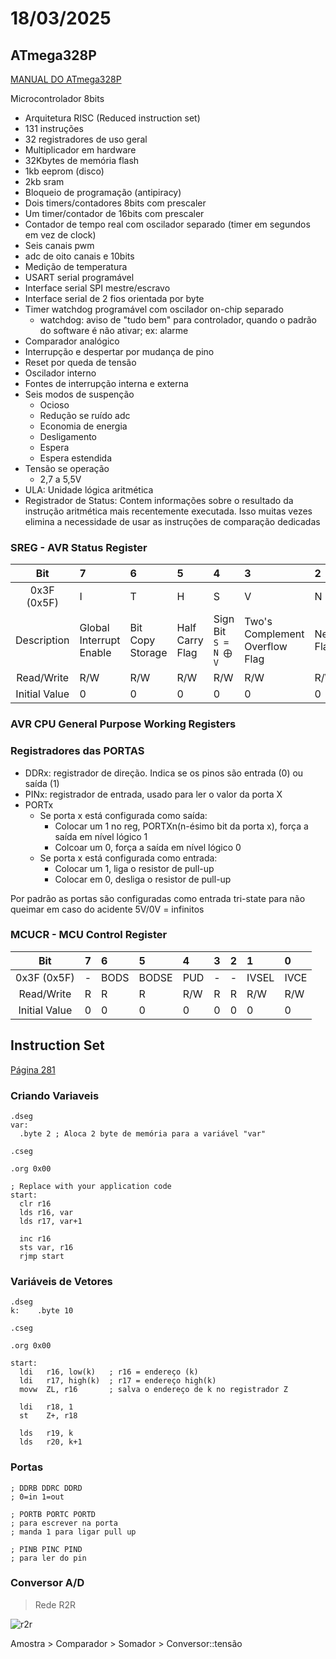 # 18/03/2025

## ATmega328P

[MANUAL DO ATmega328P](https://ww1.microchip.com/downloads/en/DeviceDoc/Atmel-7810-Automotive-Microcontrollers-ATmega328P_Datasheet.pdf)

Microcontrolador 8bits

- Arquitetura RISC (Reduced instruction set)
- 131 instruções
- 32 registradores de uso geral
- Multiplicador em hardware
- 32Kbytes de memória flash
- 1kb eeprom (disco)
- 2kb sram
- Bloqueio de programação (antipiracy)
- Dois timers/contadores 8bits com prescaler
- Um timer/contador de 16bits com prescaler
- Contador de tempo real com oscilador separado (timer em segundos em vez de clock)
- Seis canais pwm
- adc de oito canais e 10bits
- Medição de temperatura
- USART serial programável
- Interface serial SPI mestre/escravo
- Interface serial de 2 fios orientada por byte
- Timer watchdog programável com oscilador on-chip separado
  - watchdog: aviso de "tudo bem" para controlador, quando o padrão do software é não ativar; ex: alarme
- Comparador analógico
- Interrupção e despertar por mudança de pino
- Reset por queda de tensão
- Oscilador interno
- Fontes de interrupção interna e externa
- Seis modos de suspenção
  - Ocioso
  - Redução se ruído adc
  - Economia de energia
  - Desligamento
  - Espera
  - Espera estendida
- Tensão se operação
  - 2,7 a 5,5V
- ULA: Unidade lógica aritmética  
- Registrador de Status: Contem informações sobre o resultado da instrução aritmética mais recentemente executada. Isso muitas vezes elimina a necessidade de usar as instruções de comparação dedicadas  

### SREG - AVR Status Register

| Bit | 7 | 6 | 5 | 4 | 3 | 2 | 1 | 0 |
| :-: | :- | :- | :- | :- | :- | :- | :- | :- |
| 0x3F (0x5F) | I | T | H | S | V | N | Z | C |
| Description | Global Interrupt Enable | Bit Copy Storage | Half Carry Flag | Sign Bit<br>`S = N ⨁ V` | Two's Complement Overflow Flag | Negative Flag | Zero Flag | Carry Flag |
| Read/Write | R/W | R/W | R/W | R/W | R/W | R/W | R/W | R/W |
| Initial Value | 0 | 0 | 0 | 0 | 0 | 0 | 0 | 0 |

### AVR CPU General Purpose Working Registers

### Registradores das PORTAS

- DDRx: registrador de direção. Indica se os pinos são entrada (0) ou saída (1)  
- PINx: registrador de entrada, usado para ler o valor da porta X  
- PORTx
  - Se porta x está configurada como saída:
    - Colocar um 1 no reg, PORTXn(n-ésimo bit da porta x), força a saída em nível lógico 1
    - Colcoar um 0, força a saída em nível lógico 0
  - Se porta x está configurada como entrada:
    - Colocar um 1, liga o resistor de pull-up
    - Colocar em 0, desliga o resistor de pull-up

Por padrão as portas são configuradas como entrada tri-state para não queimar em caso do acidente 5V/0V = infinitos

### MCUCR - MCU Control Register

| Bit | 7 | 6 | 5 | 4 | 3 | 2 | 1 | 0 |
| :-: | :- | :- | :- | :- | :- | :- | :- | :- |
| 0x3F (0x5F) | - | BODS | BODSE | PUD | - | - | IVSEL | IVCE |
| Read/Write | R | R | R | R/W | R | R | R/W | R/W |
| Initial Value | 0 | 0 | 0 | 0 | 0 | 0 | 0 | 0 |

## Instruction Set

[Página 281](https://ww1.microchip.com/downloads/en/DeviceDoc/Atmel-7810-Automotive-Microcontrollers-ATmega328P_Datasheet.pdf)

### Criando Variaveis

```assembly
.dseg
var:
  .byte 2 ; Aloca 2 byte de memória para a variável "var"

.cseg

.org 0x00

; Replace with your application code
start:
  clr r16
  lds r16, var
  lds r17, var+1

  inc r16
  sts var, r16
  rjmp start
```

### Variáveis de Vetores

```assembly
.dseg
k:    .byte 10

.cseg

.org 0x00

start:
  ldi   r16, low(k)   ; r16 = endereço (k)
  ldi   r17, high(k)  ; r17 = endereço high(k)
  movw  ZL, r16       ; salva o endereço de k no registrador Z

  ldi   r18, 1
  st    Z+, r18

  lds   r19, k
  lds   r20, k+1
```

### Portas

```arm
; DDRB DDRC DDRD
; 0=in 1=out

; PORTB PORTC PORTD
; para escrever na porta
; manda 1 para ligar pull up

; PINB PINC PIND
; para ler do pin
```

### Conversor A/D

> Rede R2R

![r2r](https://blog.ryndackcomponentes.com.br/wp-content/uploads/2023/10/Captura-de-tela-de-2023-10-18-08-50-41.png)

Amostra > Comparador > Somador > Conversor::tensão
